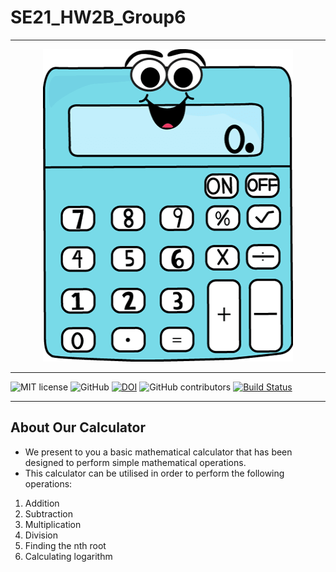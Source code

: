 # SE21_HW2B_Group6
<hr>
<p align="center">
<a><img  height=500 width=400 
  src="https://github.com/deekay2310/SE21_HW2B_Group6/blob/bb05816f23dafc5f81001ace12866d5c941c22e4/docs/calculator.png" alt="Let's calculate!"></a>
</p>
<hr>

![MIT license](https://img.shields.io/badge/License-MIT-green.svg)
![GitHub](https://img.shields.io/badge/Language-Python-blue.svg)
[![DOI](https://zenodo.org/badge/402163465.svg)](https://zenodo.org/badge/latestdoi/402163465)
![GitHub contributors](https://img.shields.io/github/contributors/deekay2310/SE21_HW2B_Group6)
[![Build Status](https://app.travis-ci.com/deekay2310/SE21_HW2B_Group6.svg?branch=main)](https://app.travis-ci.com/deekay2310/SE21_HW2B_Group6)
<hr>

## About Our Calculator
- We present to you a basic mathematical calculator that has been designed to perform simple mathematical operations.
- This calculator can be utilised in order to perform the following operations:
1. Addition
2. Subtraction
3. Multiplication
4. Division
5. Finding the nth root
6. Calculating logarithm
